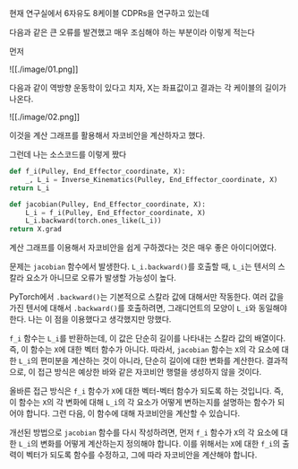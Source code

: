 현재 연구실에서 6자유도 8케이블 CDPRs을 연구하고 있는데

다음과 같은 큰 오류를 발견했고 매우 조심해야 하는 부분이라 이렇게 적는다

먼저

![[./image/01.png]]

다음과 같이 역방향 운동학이 있다고 치자, X는 좌표값이고 결과는 각 케이블의 길이가 나온다.

![[./image/02.png]]

이것을 계산 그래프를 활용해서 자코비안을 계산하자고 했다.

그런데 나는 소스코드를 이렇게 짰다

``` python
def f_i(Pulley, End_Effector_coordinate, X):
	_, L_i = Inverse_Kinematics(Pulley, End_Effector_coordinate, X)
return L_i

def jacobian(Pulley, End_Effector_coordinate, X):
	L_i = f_i(Pulley, End_Effector_coordinate, X)
	L_i.backward(torch.ones_like(L_i))
return X.grad
```

계산 그래프를 이용해서 자코비안을 쉽게 구하겠다는 것은 매우 좋은 아이디어였다.

문제는 `jacobian` 함수에서 발생한다. `L_i.backward()`를 호출할 때, `L_i`는 텐서의 스칼라 요소가 아니므로 오류가 발생할 가능성이 높다. 

PyTorch에서 `.backward()`는 기본적으로 스칼라 값에 대해서만 작동한다. 여러 값을 가진 텐서에 대해서 `.backward()`를 호출하려면, 그래디언트의 모양이 `L_i`와 동일해야 한다. 나는 이 점을 이용했다고 생각했지만 망했다. 

`f_i` 함수는 `L_i`를 반환하는데, 이 값은 단순히 길이를 나타내는 스칼라 값의 배열이다. 즉, 이 함수는 `X`에 대한 벡터 함수가 아니다. 따라서, `jacobian` 함수는 `X`의 각 요소에 대한 `L_i`의 편미분을 계산하는 것이 아니라, 단순히 길이에 대한 변화를 계산한다. 결과적으로, 이 접근 방식은 예상한 바와 같은 자코비안 행렬을 생성하지 않을 것이다.

올바른 접근 방식은 `f_i` 함수가 `X`에 대한 벡터-벡터 함수가 되도록 하는 것입니다. 즉, 이 함수는 `X`의 각 변화에 대해 `L_i`의 각 요소가 어떻게 변하는지를 설명하는 함수가 되어야 합니다. 그런 다음, 이 함수에 대해 자코비안을 계산할 수 있습니다.

개선된 방법으로 `jacobian` 함수를 다시 작성하려면, 먼저 `f_i` 함수가 `X`의 각 요소에 대한 `L_i`의 변화를 어떻게 계산하는지 정의해야 합니다. 이를 위해서는 `X`에 대한 `f_i`의 출력이 벡터가 되도록 함수를 수정하고, 그에 따라 자코비안을 계산해야 합니다.